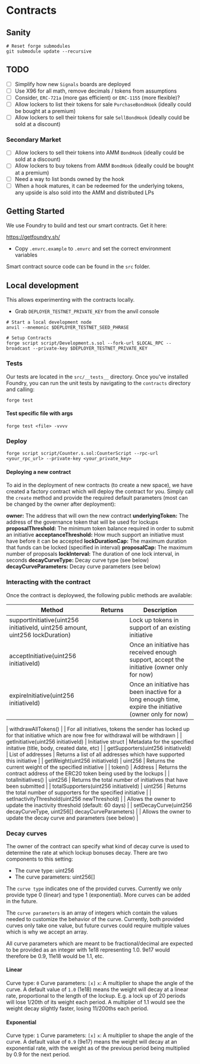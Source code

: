 # Contracts

## Sanity

```shell
# Reset forge submodules
git submodule update --recursive
```

## TODO

- [ ] Simplify how new `Signals` boards are deployed
- [ ] Use X96 for all math, remove decimals / tokens from assumptions
- [ ] Consider, `ERC-721a` (more gas efficient) or `ERC-1155` (more flexible)?
- [ ] Allow lockers to list their tokens for sale `PurchaseBondHook` (ideally could be bought at a premium)
- [ ] Allow lockers to sell their tokens for sale `SellBondHook` (ideally could be sold at a discount)

### Secondary Market

- [ ] Allow lockers to sell their tokens into AMM `BondHook` (ideally could be sold at a discount)
- [ ] Allow lockers to buy tokens from AMM `BondHook` (ideally could be bought at a premium)
- [ ] Need a way to list bonds owned by the hook
- [ ] When a hook matures, it can be redeemed for the underlying tokens, any upside is also sold into the AMM and distributed LPs

## Getting Started

We use Foundry to build and test our smart contracts. Get it here:

<https://getfoundry.sh/>

- Copy `.envrc.example` to `.envrc` and set the correct environment variables

Smart contract source code can be found in the `src` folder.

## Local development

This allows experimenting with the contracts locally.

- Grab `DEPLOYER_TESTNET_PRIVATE_KEY` from the anvil console

```shell
# Start a local development node
anvil --mnemonic $DEPLOYER_TESTNET_SEED_PHRASE

# Setup Contracts
forge script script/Development.s.sol --fork-url $LOCAL_RPC --broadcast --private-key $DEPLOYER_TESTNET_PRIVATE_KEY
```

### Tests

Our tests are located in the `src/__tests__` directory. Once you've installed Foundry, you can run the unit tests by navigating to the `contracts` directory and calling:

```shell
forge test
```

#### Test specific file with args

```shell
forge test <file> -vvvv
```

### Deploy

```shell
forge script script/Counter.s.sol:CounterScript --rpc-url <your_rpc_url> --private-key <your_private_key>
```

#### Deploying a new contract

To aid in the deployment of new contracts (to create a new space), we have created a factory contract which will deploy the contract for you. Simply call the `create` method and provide the required default parameters (most can be changed by the owner after deployment):

**owner:** The address that will own the new contract
**underlyingToken:** The address of the governance token that will be used for lockups
**proposalThreshold:** The minimum token balance required in order to submit an initiative
**acceptanceThreshold:** How much support an initiative must have before it can be accepted
**lockDurationCap:** The maximum duration that funds can be locked (specified in interval)
**proposalCap:** The maximum number of proposals
**lockInterval:** The duration of one lock interval, in seconds
**decayCurveType:** Decay curve type (see below)
**decayCurveParameters:** Decay curve parameters (see below)

### Interacting with the contract

Once the contract is deploywed, the following public methods are available:

| Method | Returns | Description |
|--------|---------|-------------|
 | supportInitiative(uint256 initiativeId, uint256 amount, uint256 lockDuration) | | Lock up tokens in support of an existing initiative |
 | acceptInitiative(uint256 initiativeId) | | Once an initiative has received enough support, accept the initiative (owner only for now) |
 | expireInitiative(uint256 initiativeId) | | Once an initiative has been inactive for a long enough time, expire the initiative (owner only for now) |

 | withdrawAllTokens() | | For all initiatives, tokens the sender has locked up for that initiative which are now free for withdrawal will be withdrawn |
 | getInitiative(uint256 initiativeId) | Initiative struct | Metadata for the specified initative (title, body, created date, etc) |
 | getSupporters(uint256 initiativeId) | List of addresses | Returns a list of all addresses which have supported this initiative |
 | getWeight(uint256 initiativeId) | uint256 | Returns the current weight of the specified initiative |
 | token() | Address | Returns the contract address of the ERC20 token being used by the lockups |
 | totalInitiatives() | uint256 | Returns the total number of initiatives that have been submitted |
 | totalSupporters(uint256 initiativeId) | uint256 | Returns the total number of supporters for the specified initiative |
 | setInactivityThreshold(uint256 newThreshold) | | Allows the owner to update the inactivity threshold (default: 60 days) |
 | setDecayCurve(uint256 decayCurveType, uint256[]  decayCurveParameters) | | Allows the owner to update the decay curve and parameters (see below) |

### Decay curves

The owner of the contract can specify what kind of decay curve is used to determine the rate at which lockup bonuses decay. There are two components to this setting:

- The curve type: uint256
- The curve parameters: uint256[]

The `curve type` indicates one of the provided curves. Currently we only provide type 0 (linear) and type 1 (exponential). More curves can be added in the future.

The `curve parameters` is an array of integers which contain the values needed to customize the behavior of the curve. Currently, both provided curves only take one value, but future curves could require multiple values which is why we accept an array.

All curve parameters which are meant to be fractional/decimal are expected to be provided as an integer with 1e18 representing 1.0. 9e17 would therefore be 0.9, 11e18 would be 1.1, etc.

#### Linear

Curve type: `0`
Curve parameters: `[x]`
`x`: A multiplier to shape the angle of the curve. A default value of `1.0` (1e18) means the weight will decay at a linear rate, proportional to the length of the lockup. E.g. a lock up of 20 periods will lose 1/20th of its weight each period. A multiplier of 1.1 would see the weight decay slightly faster, losing 11/200ths each period.

#### Exponential

Curve type: `1`
Curve parameters: `[x]`
`x`: A multiplier to shape the angle of the curve. A default value of `0.9` (9e17) means the weight will decay at an exponential rate, with the weight as of the previous period being multiplied by 0.9 for the next period.
